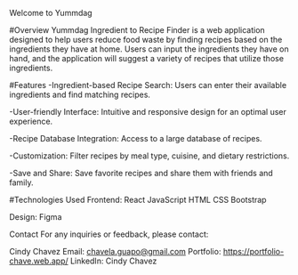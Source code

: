 Welcome to Yummdag 

#Overview
Yummdag Ingredient to Recipe Finder  is a web application designed to help users reduce food waste by finding recipes based on the ingredients they have at home. Users can input the ingredients they have on hand, and the application will suggest a variety of recipes that utilize those ingredients.

#Features
-Ingredient-based Recipe Search: Users can enter their available ingredients and find matching recipes.

-User-friendly Interface: Intuitive and responsive design for an optimal user experience.

-Recipe Database Integration: Access to a large database of recipes.

-Customization: Filter recipes by meal type, cuisine, and dietary restrictions.

-Save and Share: Save favorite recipes and share them with friends and family.

#Technologies Used
Frontend:
React
JavaScript
HTML
CSS
Bootstrap

Design:
Figma

Contact
For any inquiries or feedback, please contact:

Cindy Chavez
Email: chavela.guapo@gmail.com
Portfolio: https://portfolio-chave.web.app/
LinkedIn: Cindy Chavez
